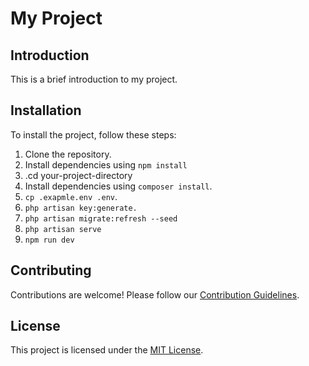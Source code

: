 

# My Project

## Introduction
This is a brief introduction to my project.

## Installation
To install the project, follow these steps:
1. Clone the repository.
2. Install dependencies using `npm install`
4.  .cd your-project-directory
5. Install dependencies using `composer install`.
6. `cp .exapmle.env .env`.
7. `php artisan key:generate.`
8. `php artisan migrate:refresh --seed`
9. `php artisan serve`
10. `npm run dev`



## Contributing
Contributions are welcome! Please follow our [Contribution Guidelines](CONTRIBUTING.md).

## License
This project is licensed under the [MIT License](LICENSE).











